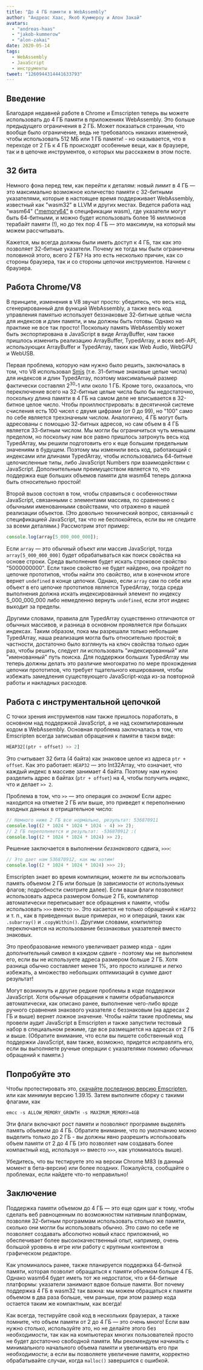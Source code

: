 ```yaml
---
title: "До 4 ГБ памяти в WebAssembly"
author: "Андреас Хаас, Якоб Куммероу и Алон Закай"
avatars:
  - "andreas-haas"
  - "jakob-kummerow"
  - "alon-zakai"
date: 2020-05-14
tags:
  - WebAssembly
  - JavaScript
  - инструменты
tweet: "1260944314441633793"
---
```


## Введение

Благодаря недавней работе в Chrome и Emscripten теперь вы можете использовать до 4 ГБ памяти в приложениях WebAssembly. Это больше предыдущего ограничения в 2 ГБ. Может показаться странным, что вообще было ограничение, ведь не требовалось никаких изменений, чтобы использовать 512 МБ или 1 ГБ памяти! - но оказывается, что в переходе от 2 ГБ к 4 ГБ происходят особенные вещи, как в браузере, так и в цепочке инструментов, о которых мы расскажем в этом посте.

<!--truncate-->
## 32 бита

Немного фона перед тем, как перейти к деталям: новый лимит в 4 ГБ — это максимально возможное количество памяти с 32-битными указателями, которые в настоящее время поддерживает WebAssembly, известный как "wasm32" в LLVM и других местах. Ведется работа над "wasm64" (["memory64"](https://github.com/WebAssembly/memory64/blob/master/proposals/memory64/Overview.md) в спецификации wasm), где указатели могут быть 64-битными, и можно будет использовать более 16 миллионов терабайт памяти (!), но до тех пор 4 ГБ — это максимум, на который мы можем рассчитывать.

Кажется, мы всегда должны были иметь доступ к 4 ГБ, так как это позволяет 32-битные указатели. Почему же тогда мы были ограничены половиной этого, всего 2 ГБ? На это есть несколько причин, как со стороны браузера, так и со стороны цепочки инструментов. Начнем с браузера.

## Работа Chrome/V8

В принципе, изменения в V8 звучат просто: убедитесь, что весь код, сгенерированный для функций WebAssembly, а также весь код управления памятью использует беззнаковые 32-битные целые числа для индексов и длин памяти, и мы должны быть готовы. Однако на практике не все так просто! Поскольку память WebAssembly может быть экспортирована в JavaScript в виде ArrayBuffer, нам также пришлось изменить реализацию ArrayBuffer, TypedArray, и всех веб-API, использующих ArrayBuffer и TypedArray, таких как Web Audio, WebGPU и WebUSB.

Первая проблема, которую нам нужно было решить, заключалась в том, что V8 использовал [Smis](https://v8.dev/blog/pointer-compression#value-tagging-in-v8) (т.е. 31-битные знаковые целые числа) для индексов и длин TypedArray, поэтому максимальный размер фактически составлял 2<sup>30</sup>-1 или около 1 ГБ. Кроме того, оказалось, что переключение всего на 32-битные целые числа было бы недостаточно, поскольку длина памяти в 4 ГБ на самом деле не вписывается в 32-битное целое число. Чтобы проиллюстрировать: в десятичной системе счисления есть 100 чисел с двумя цифрами (от 0 до 99), но "100" само по себе является трехзначным числом. Аналогично, 4 ГБ могут быть адресованы с помощью 32-битных адресов, но сам объем в 4 ГБ является 33-битным числом. Мы могли бы ограничиться чуть меньшим пределом, но поскольку нам все равно пришлось затронуть весь код TypedArray, мы решили подготовить его к еще большим предельным значениям в будущем. Поэтому мы изменили весь код, работающий с индексами или длинами TypedArray, чтобы использовались 64-битные целочисленные типы, либо JavaScript Numbers при взаимодействии с JavaScript. Дополнительным преимуществом является то, что поддержка еще больших объемов памяти для wasm64 теперь должна быть относительно простой!

Второй вызов состоял в том, чтобы справиться с особенностями JavaScript, связанными с элементами массива, по сравнению с обычными именованными свойствами, что отражено в нашей реализации объектов. (Это довольно технический вопрос, связанный с спецификацией JavaScript, так что не беспокойтесь, если вы не следите за всеми деталями.) Рассмотрим этот пример:

```js
console.log(array[5_000_000_000]);
```

Если `array` — это обычный объект или массив JavaScript, тогда `array[5_000_000_000]` будет обрабатываться как поиск свойства на основе строки. Среда выполнения будет искать строковое свойство "5000000000". Если такое свойство не будет найдено, она пройдет по цепочке прототипов, чтобы найти это свойство, или в конечном итоге вернет `undefined` в конце цепочки. Однако, если `array` сам по себе или объект в его цепочке прототипов является TypedArray, тогда среда выполнения должна искать индексированный элемент по индексу 5_000_000_000 либо немедленно вернуть `undefined`, если этот индекс выходит за пределы.

Другими словами, правила для TypedArray существенно отличаются от обычных массивов, и разница в основном проявляется при больших индексах. Таким образом, пока мы разрешали только небольшие TypedArray, наша реализация могла быть относительно простой; в частности, достаточно было взглянуть на ключ свойства только один раз, чтобы решить, следует ли использовать "индексированный" или "именованный" путь поиска. Для поддержки больших TypedArray мы теперь должны делать это различие многократно по мере прохождения цепочки прототипов, что требует тщательного кеширования, чтобы избежать замедления существующего JavaScript-кода из-за повторной работы и накладных расходов.

## Работа с инструментальной цепочкой

С точки зрения инструментов нам также пришлось поработать, в основном над поддержкой JavaScript, а не над скомпилированным кодом в WebAssembly. Основная проблема заключалась в том, что Emscripten всегда записывал обращения к памяти в таком виде:

```js
HEAP32[(ptr + offset) >> 2]
```

Это считывает 32 бита (4 байта) как знаковое целое из адреса `ptr + offset`. Как это работает: `HEAP32` — это Int32Array, что означает, что каждый индекс в массиве занимает 4 байта. Поэтому нам нужно разделить адрес в байтах (`ptr + offset`) на 4, чтобы получить индекс, что и делает `>> 2`.

Проблема в том, что `>>` — это операция со *знаком*! Если адрес находится на отметке 2 ГБ или выше, это приведет к переполнению входных данных в отрицательное число:

```js
// Немного ниже 2 ГБ все нормально, результат: 536870911
console.log((2 * 1024 * 1024 * 1024 - 4) >> 2);
// 2 ГБ переполняется и результат: -536870912 :(
console.log((2 * 1024 * 1024 * 1024) >> 2);
```

Решение заключается в выполнении *беззнакового* сдвига, `>>>`:

```js
// Это дает нам 536870912, как мы хотим!
console.log((2 * 1024 * 1024 * 1024) >>> 2);
```

Emscripten знает во время компиляции, можете ли вы использовать память объемом 2 ГБ или больше (в зависимости от используемых флагов; подробности смотрите далее). Если ваши флаги позволяют использовать адреса размером больше 2 ГБ, компилятор автоматически переписывает все обращения к памяти, чтобы использовать `>>>` вместо `>>`. Это касается не только обращений к `HEAP32` и т. п., как в приведенных выше примерах, но и операций, таких как `.subarray()` и `.copyWithin()`. Другими словами, компилятор переключается на использование беззнаковых указателей вместо знаковых.

Это преобразование немного увеличивает размер кода - один дополнительный символ в каждом сдвиге - поэтому мы не выполняем его, если вы не используете адреса размером больше 2 ГБ. Хотя разница обычно составляет менее 1%, это просто излишне и легко избежать, а множество небольших оптимизаций в сумме дают результат!

Могут возникнуть и другие редкие проблемы в коде поддержки JavaScript. Хотя обычные обращения к памяти обрабатываются автоматически, как описано ранее, выполнение чего-либо вроде ручного сравнения знакового указателя с беззнаковым (на адресах 2 ГБ и выше) вернет ложное значение. Чтобы найти такие проблемы, мы провели аудит JavaScript в Emscripten и также запустили тестовый набор в специальном режиме, где все размещается на адресах от 2 ГБ и выше. (Обратите внимание, что если вы пишете собственный код поддержки JavaScript, вам также, возможно, придется исправлять его, если вы выполняете ручные операции с указателями помимо обычных обращений к памяти.)

## Попробуйте это

Чтобы протестировать это, [скачайте последнюю версию Emscripten](https://emscripten.org/docs/getting_started/downloads.html), или как минимум версию 1.39.15. Затем выполните сборку с такими флагами, как

```
emcc -s ALLOW_MEMORY_GROWTH -s MAXIMUM_MEMORY=4GB
```

Эти флаги включают рост памяти и позволяют программе выделять память объемом до 4 ГБ. Обратите внимание, что по умолчанию можно выделить только до 2 ГБ - вы должны явно разрешить использовать объем памяти от 2 до 4 ГБ (это позволяет нам создавать более компактный код, используя `>>` вместо `>>>`, как упоминалось выше).

Убедитесь, что вы тестируете это на версии Chrome M83 (в данный момент в бета-версии) или более поздних. Пожалуйста, сообщайте о проблемах, если найдете что-то неправильно!

## Заключение

Поддержка памяти объемом до 4 ГБ — это еще один шаг к тому, чтобы сделать веб равноценным по возможностям нативным платформам, позволяя 32-битным программам использовать столько же памяти, сколько они могли бы использовать обычно. Это само по себе не позволяет создавать абсолютно новый класс приложений, но обеспечивает более высококачественный опыт, например, очень большой уровень в игре или работу с крупным контентом в графическом редакторе.

Как упоминалось ранее, также планируется поддержка 64-битной памяти, которая позволит обращаться к памяти объемом больше 4 ГБ. Однако wasm64 будет иметь тот же недостаток, что и 64-битные платформы: указатели занимают вдвое больше памяти. Вот почему поддержка 4 ГБ в wasm32 так важна: мы можем обращаться к памяти объемом в два раза больше, чем раньше, при этом размер кода остается таким же компактным, как всегда!

Как всегда, тестируйте свой код в нескольких браузерах, а также помните, что объем памяти от 2 до 4 ГБ — это очень много! Если вам нужно столько, используйте это, но не делайте этого без необходимости, так как на компьютерах многих пользователей просто не будет достаточно свободной памяти. Мы рекомендуем начинать с минимального начального объема памяти и увеличивать его при необходимости; а если вы позволяете увеличение памяти, корректно обрабатывайте случаи, когда `malloc()` завершится с ошибкой.
